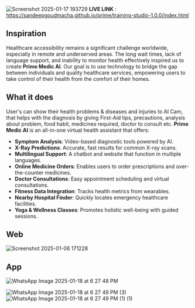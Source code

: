 ![Screenshot 2025-01-17 193729](https://github.com/user-attachments/assets/ae81ca62-6050-4f7e-b25d-d8e8413591bb)
**LIVE LINK** : https://sandeepgoudmacha.github.io/prime/training-studio-1.0.0/index.html

## Inspiration
Healthcare accessibility remains a significant challenge worldwide, especially in remote and underserved areas. The long wait times, lack of language support, and inability to monitor health effectively inspired us to create **Prime Medic AI**. Our goal is to use technology to bridge the gap between individuals and quality healthcare services, empowering users to take control of their health from the comfort of their homes.

## What it does
User's can show their health problems & diseases and injuries to AI Cam, that helps with the diagnosis by giving First-Aid tips, precautions, analysis about problem, food habit, medicines required, doctor to consult etc. 
**Prime Medic AI** is an all-in-one virtual health assistant that offers:  
- **Symptom Analysis**: Video-based diagnostic tools powered by AI.  
- **X-Ray Predictions**: Accurate, fast results for common X-ray scans.  
- **Multilingual Support**: A chatbot and website that function in multiple languages.  
- **Online Medicine Orders**: Enables users to order prescriptions and over-the-counter medicines.  
- **Doctor Consultations**: Easy appointment scheduling and virtual consultations.  
- **Fitness Data Integration**: Tracks health metrics from wearables.  
- **Nearby Hospital Finder**: Quickly locates emergency healthcare facilities.  
- **Yoga & Wellness Classes**: Promotes holistic well-being with guided sessions.  

## Web
![Screenshot 2025-01-06 171228](https://github.com/user-attachments/assets/261f28c0-dfce-4d3f-afae-cccf6ae252e2)

## App
![WhatsApp Image 2025-01-18 at 6 27 48 PM](https://github.com/user-attachments/assets/fe5827f8-7dec-4025-be55-684d7691dddb)

![WhatsApp Image 2025-01-18 at 6 27 49 PM (3)](https://github.com/user-attachments/assets/39b742c9-0cc4-4941-9ced-5c190f7016bb)
![WhatsApp Image 2025-01-18 at 6 27 49 PM (1) (1)](https://github.com/user-attachments/assets/95a067fe-9b2c-4f78-927f-63253ae4f5dc)




